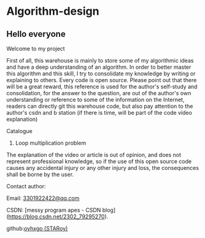 # Algorithm-design

## Hello everyone

Welcome to my project

First of all, this warehouse is mainly to store some of my algorithmic ideas and have a deep understanding of an algorithm. In order to better master this algorithm and this skill, I try to consolidate my knowledge by writing or explaining to others. Every code is open source. Please point out that there will be a great reward, this reference is used for the author's self-study and consolidation, for the answer to the question, are out of the author's own understanding or reference to some of the information on the Internet, readers can directly git this warehouse code, but also pay attention to the author's csdn and b station (if there is time, will be part of the code video explanation)

Catalogue

1. Loop multiplication problem





The explanation of the video or article is out of opinion, and does not represent professional knowledge, so if the use of this open source code causes any accidental injury or any other injury and loss, the consequences shall be borne by the user.

Contact author:

Email: 3301922422@qq.com

CSDN: [messy program apes - CSDN blog] (https://blog.csdn.net/2302_79295270).

github:[oyhxgo (STARoy)](https://github.com/oyhxgo)

